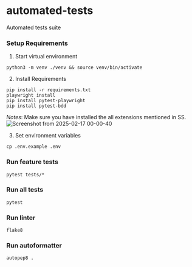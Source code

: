 # automated-tests
Automated tests suite

### Setup Requirements
1. Start virtual environment
```shell
python3 -m venv ./venv && source venv/bin/activate
````
2. Install Requirements
```shell
pip install -r requirements.txt
playwright install
pip install pytest-playwright
pip install pytest-bdd
```
_Notes_: Make sure you have installed the all extensions mentioned in SS. 
![Screenshot from 2025-02-17 00-00-40](https://github.com/user-attachments/assets/1504645c-1e49-4910-9cd5-a166c83c2aa7)


3. Set environment variables
```shell
cp .env.example .env
```
### Run feature tests
```shell
pytest tests/*
```

### Run all tests
```shell
pytest
```

### Run linter
```shell
flake8
```
### Run autoformatter
```shell
autopep8 .
```
